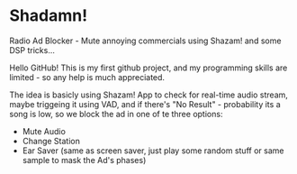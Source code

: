 # Shadamn!
Radio Ad Blocker -  Mute annoying commercials using Shazam! and some DSP tricks...

Hello GitHub!
This is my first github project, and my programming skills are limited - so any help is much appreciated.

The idea is basicly using Shazam! App to check for real-time audio stream, maybe triggeing it using VAD, and if there's "No Result" - probability its a song is low, so we block the ad in one of te three options:
- Mute Audio
- Change Station
- Ear Saver (same as screen saver, just play some random stuff or same sample to mask the Ad's phases)
